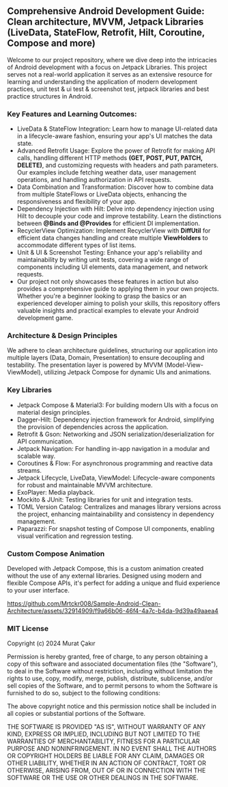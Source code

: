 ## Comprehensive Android Development Guide: Clean architecture, MVVM, Jetpack Libraries (LiveData, StateFlow, Retrofit, Hilt, Coroutine, Compose and more)

Welcome to our project repository, where we dive deep into the intricacies of Android development with a focus on Jetpack Libraries. This project serves not a real-world application it serves as an extensive resource for learning and understanding the application of modern development practices, unit test & ui test & screenshot test, jetpack libraries and best practice structures in Android.

### Key Features and Learning Outcomes:

- LiveData & StateFlow Integration: Learn how to manage UI-related data in a lifecycle-aware fashion, ensuring your app's UI matches the data state.
- Advanced Retrofit Usage: Explore the power of Retrofit for making API calls, handling different HTTP methods **(GET, POST, PUT, PATCH, DELETE)**, and customizing requests with headers and path parameters. Our examples include fetching weather data, user management operations, and handling authorization in API requests.
- Data Combination and Transformation: Discover how to combine data from multiple StateFlows or LiveData objects, enhancing the responsiveness and flexibility of your app.
- Dependency Injection with Hilt: Delve into dependency injection using Hilt to decouple your code and improve testability. Learn the distinctions between **@Binds and @Provides** for efficient DI implementation.
- RecyclerView Optimization: Implement RecyclerView with **DiffUtil** for efficient data changes handling and create multiple **ViewHolders** to accommodate different types of list items.
- Unit & UI & Screenshot Testing: Enhance your app's reliability and maintainability by writing unit tests, covering a wide range of components including UI elements, data management, and network requests.
- Our project not only showcases these features in action but also provides a comprehensive guide to applying them in your own projects. Whether you're a beginner looking to grasp the basics or an experienced developer aiming to polish your skills, this repository offers valuable insights and practical examples to elevate your Android development game.

### Architecture & Design Principles

We adhere to clean architecture guidelines, structuring our application into multiple layers (Data, Domain, Presentation) to ensure decoupling and testability. The presentation layer is powered by MVVM (Model-View-ViewModel), utilizing Jetpack Compose for dynamic UIs and animations.

### Key Libraries

- Jetpack Compose & Material3: For building modern UIs with a focus on material design principles.
- Dagger-Hilt: Dependency injection framework for Android, simplifying the provision of dependencies across the application.
- Retrofit & Gson: Networking and JSON serialization/deserialization for API communication.
- Jetpack Navigation: For handling in-app navigation in a modular and scalable way.
- Coroutines & Flow: For asynchronous programming and reactive data streams.
- Jetpack Lifecycle, LiveData, ViewModel: Lifecycle-aware components for robust and maintainable MVVM architecture.
- ExoPlayer: Media playback.
- Mockito & JUnit: Testing libraries for unit and integration tests.
- TOML Version Catalog: Centralizes and manages library versions across the project, enhancing maintainability and consistency in dependency management.
- Paparazzi: For snapshot testing of Compose UI components, enabling visual verification and regression testing.


### Custom Compose Animation
Developed with Jetpack Compose, this is a custom animation created without the use of any external libraries. Designed using modern and flexible Compose APIs, it's perfect for adding a unique and fluid experience to your user interface.

https://github.com/Mrtckr008/Sample-Android-Clean-Architecture/assets/32914909/f9a66b06-46f4-4a7c-b4da-9d39a49aaea4


### MIT License

Copyright (c) 2024 Murat Çakır

Permission is hereby granted, free of charge, to any person obtaining a copy
of this software and associated documentation files (the "Software"), to deal
in the Software without restriction, including without limitation the rights
to use, copy, modify, merge, publish, distribute, sublicense, and/or sell
copies of the Software, and to permit persons to whom the Software is
furnished to do so, subject to the following conditions:

The above copyright notice and this permission notice shall be included in all
copies or substantial portions of the Software.

THE SOFTWARE IS PROVIDED "AS IS", WITHOUT WARRANTY OF ANY KIND, EXPRESS OR
IMPLIED, INCLUDING BUT NOT LIMITED TO THE WARRANTIES OF MERCHANTABILITY,
FITNESS FOR A PARTICULAR PURPOSE AND NONINFRINGEMENT. IN NO EVENT SHALL THE
AUTHORS OR COPYRIGHT HOLDERS BE LIABLE FOR ANY CLAIM, DAMAGES OR OTHER
LIABILITY, WHETHER IN AN ACTION OF CONTRACT, TORT OR OTHERWISE, ARISING FROM,
OUT OF OR IN CONNECTION WITH THE SOFTWARE OR THE USE OR OTHER DEALINGS IN THE
SOFTWARE.

